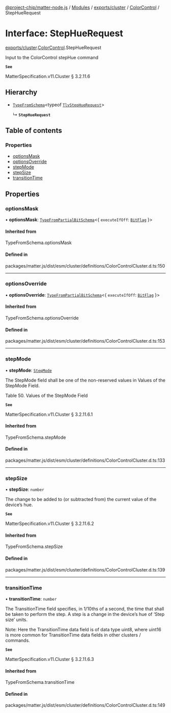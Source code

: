 [@project-chip/matter-node.js](../README.md) / [Modules](../modules.md) / [exports/cluster](../modules/exports_cluster.md) / [ColorControl](../modules/exports_cluster.ColorControl.md) / StepHueRequest

# Interface: StepHueRequest

[exports/cluster](../modules/exports_cluster.md).[ColorControl](../modules/exports_cluster.ColorControl.md).StepHueRequest

Input to the ColorControl stepHue command

**`See`**

MatterSpecification.v11.Cluster § 3.2.11.6

## Hierarchy

- [`TypeFromSchema`](../modules/exports_tlv.md#typefromschema)\<typeof [`TlvStepHueRequest`](../modules/exports_cluster.ColorControl.md#tlvstephuerequest)\>

  ↳ **`StepHueRequest`**

## Table of contents

### Properties

- [optionsMask](exports_cluster.ColorControl.StepHueRequest.md#optionsmask)
- [optionsOverride](exports_cluster.ColorControl.StepHueRequest.md#optionsoverride)
- [stepMode](exports_cluster.ColorControl.StepHueRequest.md#stepmode)
- [stepSize](exports_cluster.ColorControl.StepHueRequest.md#stepsize)
- [transitionTime](exports_cluster.ColorControl.StepHueRequest.md#transitiontime)

## Properties

### optionsMask

• **optionsMask**: [`TypeFromPartialBitSchema`](../modules/exports_schema.md#typefrompartialbitschema)\<\{ `executeIfOff`: [`BitFlag`](../modules/exports_schema.md#bitflag)  }\>

#### Inherited from

TypeFromSchema.optionsMask

#### Defined in

packages/matter.js/dist/esm/cluster/definitions/ColorControlCluster.d.ts:150

___

### optionsOverride

• **optionsOverride**: [`TypeFromPartialBitSchema`](../modules/exports_schema.md#typefrompartialbitschema)\<\{ `executeIfOff`: [`BitFlag`](../modules/exports_schema.md#bitflag)  }\>

#### Inherited from

TypeFromSchema.optionsOverride

#### Defined in

packages/matter.js/dist/esm/cluster/definitions/ColorControlCluster.d.ts:153

___

### stepMode

• **stepMode**: [`StepMode`](../enums/exports_cluster.ColorControl.StepMode.md)

The StepMode field shall be one of the non-reserved values in Values of the StepMode Field.

Table 50. Values of the StepMode Field

**`See`**

MatterSpecification.v11.Cluster § 3.2.11.6.1

#### Inherited from

TypeFromSchema.stepMode

#### Defined in

packages/matter.js/dist/esm/cluster/definitions/ColorControlCluster.d.ts:133

___

### stepSize

• **stepSize**: `number`

The change to be added to (or subtracted from) the current value of the device’s hue.

**`See`**

MatterSpecification.v11.Cluster § 3.2.11.6.2

#### Inherited from

TypeFromSchema.stepSize

#### Defined in

packages/matter.js/dist/esm/cluster/definitions/ColorControlCluster.d.ts:139

___

### transitionTime

• **transitionTime**: `number`

The TransitionTime field specifies, in 1/10ths of a second, the time that shall be taken to perform the
step. A step is a change in the device’s hue of ‘Step size’ units.

Note: Here the TransitionTime data field is of data type uint8, where uint16 is more common for
TransitionTime data fields in other clusters / commands.

**`See`**

MatterSpecification.v11.Cluster § 3.2.11.6.3

#### Inherited from

TypeFromSchema.transitionTime

#### Defined in

packages/matter.js/dist/esm/cluster/definitions/ColorControlCluster.d.ts:149
